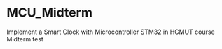 # MCU_Midterm
<p> Implement a Smart Clock with Microcontroller STM32 in HCMUT course Midterm test </p>
